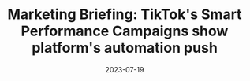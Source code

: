 ---
category:
- .nan
date: 2023-07-19
keyword_suggestion: ubuntu install docker
post_inspiration: https://digiday.com/marketing/marketing-briefing-tiktoks-smart-performance-campaigns-are-another-example-of-platforms-push-on-automation/
silot_terms: digital automation
title: 'Marketing Briefing: TikTok''s Smart Performance Campaigns show platform''s
  <b>automation</b> push'
---